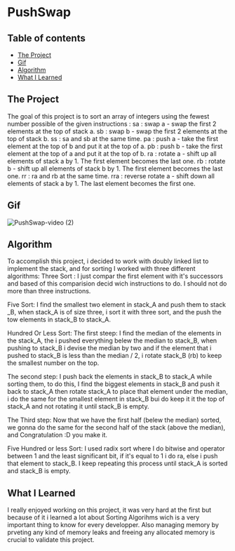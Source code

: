 # PushSwap

## Table of contents
  - [The Project](#The-Project)
  - [Gif](#Gif)
  - [Algorithm](#Algorithm)
  - [What I Learned](#What-I-Learned)


## The Project

The goal of this project is to sort an array of integers using the fewest number possible of  the given instructions :
	sa	:	swap a - swap the first 2 elements at the top of stack a.
	sb	:	swap b - swap the first 2 elements at the top of stack b. 
	ss	:	sa and sb at the same time.
	pa	:	push a - take the first element at the top of b and put it at the top of a. 
	pb	:	push b - take the first element at the top of a and put it at the top of b. 
	ra	:	rotate a - shift up all elements of stack a by 1. The first element becomes the last one.
	rb	:	rotate b - shift up all elements of stack b by 1. The first element becomes the last one.
	rr	:	ra and rb at the same time.
	rra	:	reverse rotate a - shift down all elements of stack a by 1. The last element becomes the first one.

## Gif

![PushSwap-video (2)](https://user-images.githubusercontent.com/43113421/152562315-f16d530a-6ec9-4b96-8f7b-a9ac34ef01a5.gif)


## Algorithm

To accomplish this project, i decided to work with doubly linked list to implement the stack, and for sorting I worked
with three different algorithms:
Three Sort :
I just compar the first element with it's successors and based of this comparision decid wich instructions to do.
I should not do more than three instructions.

Five Sort:
I find the smallest two element in stack_A and push them to stack _B, when stack_A is of size three, i sort it with 
three sort, and the push the tow elements in stack_B to stack_A.

Hundred Or Less Sort:
The first steep: I find the median of the elements in the stack_A, the i pushed everything belew the median to stack_B, 
when pushing to stack_B i devise the median by two and if the element that i pushed to stack_B is less than the 
median / 2, i rotate stack_B (rb) to keep the smallest number on the top.

The second step: 
I push back the elements in stack_B to stack_A while sorting them, to do this, I find the 
biggest elements in stack_B and push it back to stack_A then rotate stack_A to place that element under the 
median, i do the same for the smallest element in stack_B bui do keep it it the top of stack_A and not rotating 
it until stack_B is empty.

The Third step:
Now that we have the first half (belew the median) sorted, we gonna do the same for the second half of the stack
(above the median), and Congratulation :D you make it.

Five Hundred or less Sort:
I used radix sort where I do bitwise and operator between 1 and the least significant bit, if it's equal to 1 i 
do ra, else i push that element to stack_B.
I keep repeating this process until stack_A is sorted and stack_B is empty.
	



## What I Learned

I really enjoyed working on this project, it was very hard at the first but  because of it i learned a lot about 
Sorting Algorihms wich is a very important thing to know for every developper.
Also managing memory by prveting any kind of memory leaks and freeing any allocated memory  is crucial to validate
this project.


